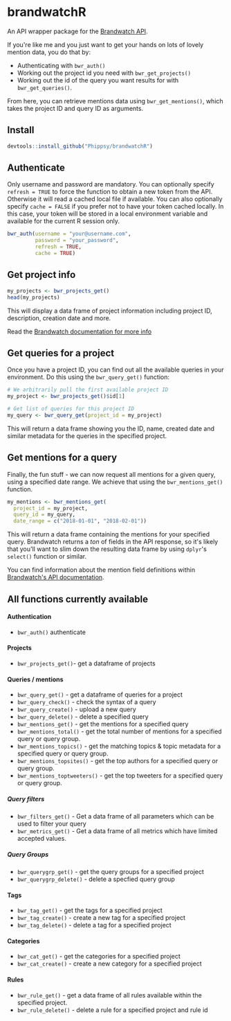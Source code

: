 # brandwatchR

An API wrapper package for the [Brandwatch API](https://developers.brandwatch.com/docs/).

If you're like me and you just want to get your hands on lots of lovely mention data, you do that by:

- Authenticating with `bwr_auth()`
- Working out the project id you need with `bwr_get_projects()`
- Working out the id of the query you want results for with `bwr_get_queries()`.

From here, you can retrieve mentions data using `bwr_get_mentions()`, which takes the project ID and query ID as arguments.


## Install

```r
devtools::install_github("Phippsy/brandwatchR")
```

## Authenticate

Only username and password are mandatory. 
You can optionally specify `refresh = TRUE` to force the function to obtain a new token from the API. Otherwise it will read a cached local file if available. 
You can also optionally specify `cache = FALSE` if you prefer not to have your token cached locally. In this case, your token will be stored in a local environment variable and available for the current R session only.

```r
bwr_auth(username = "your@username.com",
         password = "your_password",
         refresh = TRUE,
         cache = TRUE)
```

## Get project info

```r
my_projects <- bwr_projects_get()
head(my_projects)
```

This will display a data frame of project information including project ID, description, creation date and more.

Read the [Brandwatch documentation for more info](https://developers.brandwatch.com/docs/retrieving-projects)

## Get queries for a project

Once you have a project ID, you can find out all the available queries in your environment. Do this using the `bwr_query_get()` function:

```r
# We arbitrarily pull the first available project ID
my_project <- bwr_projects_get()$id[1]

# Get list of queries for this project ID
my_query <- bwr_query_get(project_id = my_project)
```

This will return a data frame showing you the ID, name, created date and similar metadata for the queries in the specified project.

## Get mentions for a query

Finally, the fun stuff - we can now request all mentions for a given query, using a specified date range. We achieve that using the `bwr_mentions_get()` function.

```r
my_mentions <- bwr_mentions_get(
  project_id = my_project,
  query_id = my_query,
  date_range = c("2018-01-01", "2018-02-01"))
```

This will return a data frame containing the mentions for your specified query. Brandwatch returns a *ton* of fields in the API response, so it's likely that you'll want to slim down the resulting data frame by using `dplyr`'s `select()` function or similar.

You can find information about the mention field definitions within [Brandwatch's API documentation](https://developers.brandwatch.com/docs/mention-metadata-field-definitions).


## All functions currently available

#### Authentication

- `bwr_auth()` authenticate

#### Projects

- `bwr_projects_get()`- get a dataframe of projects

#### Queries / mentions

- `bwr_query_get()` - get a dataframe of queries for a project
- `bwr_query_check()` - check the syntax of a query 
- `bwr_query_create()` - upload a new query
- `bwr_query_delete()` - delete a specified query
- `bwr_mentions_get()` - get the mentions for a specified query
- `bwr_mentions_total()` - get the total number of mentions for a specified query or query group.
- `bwr_mentions_topics()` - get the matching topics & topic metadata for a specified query or query group.
- `bwr_mentions_topsites()` - get the top authors for a specified query or query group.
- `bwr_mentions_toptweeters()` - get the top tweeters for a specified query or query group.

##### Query filters
- `bwr_filters_get()` - Get a data frame of all parameters which can be used to filter your query
- `bwr_metrics_get()` - Get a data frame of all metrics which have limited accepted values.

##### Query Groups

- `bwr_querygrp_get()` - get the query groups for a specified project
- `bwr_querygrp_delete()` - delete a specfied query group

#### Tags 

- `bwr_tag_get()` - get the tags for a specified project
- `bwr_tag_create()`  - create a new tag for a specified project
- `bwr_tag_delete()` - delete a tag for a specified project

#### Categories

- `bwr_cat_get()` - get the categories for a specified project
- `bwr_cat_create()`  - create a new category for a specified project

#### Rules

- `bwr_rule_get()` - get a data frame of all rules available within the specified project.
- `bwr_rule_delete()` - delete a rule for a specified project and rule id

